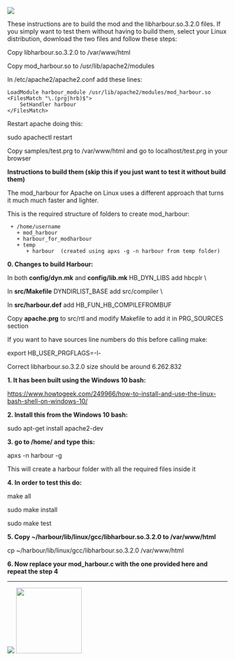 [![](https://bitbucket.org/fivetech/screenshots/downloads/fivetech_logo.gif)](http://www.fivetechsoft.com "FiveTech Software")

These instructions are to build the mod and the libharbour.so.3.2.0 files. If you simply want to test them
without having to build them, select your Linux distribution, download the two files and follow these steps:

Copy libharbour.so.3.2.0 to /var/www/html

Copy mod_harbour.so to /usr/lib/apache2/modules

In /etc/apache2/apache2.conf add these lines:
```
LoadModule harbour_module /usr/lib/apache2/modules/mod_harbour.so
<FilesMatch "\.(prg|hrb)$">
    SetHandler harbour
</FilesMatch>
```
Restart apache doing this: 

sudo apachectl restart

Copy samples/test.prg to /var/www/html and go to localhost/test.prg in your browser

**Instructions to build them (skip this if you just want to test it without build them)**

The mod_harbour for Apache on Linux uses a different approach that turns it much much faster and lighter.

This is the required structure of folders to create mod_harbour:
```
 + /home/username
   + mod_harbour
   + harbour_for_modharbour
   + temp
      + harbour  (created using apxs -g -n harbour from temp folder)
```

**0. Changes to build Harbour:**

In both **config/dyn.mk** and **config/lib.mk** HB_DYN_LIBS add hbcplr \

In **src/Makefile** DYNDIRLIST_BASE add src/compiler \

In **src/harbour.def** add HB_FUN_HB_COMPILEFROMBUF

Copy **apache.prg** to src/rtl and modify Makefile to add it in PRG_SOURCES section

If you want to have sources line numbers do this before calling make:

export HB_USER_PRGFLAGS=-l-

Correct libharbour.so.3.2.0 size should be around 6.262.832

**1. It has been built using the Windows 10 bash:**

https://www.howtogeek.com/249966/how-to-install-and-use-the-linux-bash-shell-on-windows-10/

**2. Install this from the Windows 10 bash:**

sudo apt-get install apache2-dev

**3. go to /home/<username> and type this:**

apxs -n harbour -g

This will create a harbour folder with all the required files inside it

**4. In order to test this do:**

make all

sudo make install

sudo make test

**5. Copy ~/harbour/lib/linux/gcc/libharbour.so.3.2.0 to /var/www/html**

cp ~/harbour/lib/linux/gcc/libharbour.so.3.2.0 /var/www/html

**6. Now replace your mod_harbour.c with the one provided here and repeat the step 4**

***

[![](https://bitbucket.org/fivetech/screenshots/downloads/harbour.jpg)](https://harbour.github.io "The Harbour Project")
<a href="https://httpd.apache.org/" alt="The Apache HTTP Server Project"><img width="150" height="150" src="http://www.apache.org/img/support-apache.jpg"></a>
